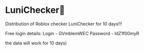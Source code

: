 # LuniChecker👑
Distribution of Roblox checker LuniChecker for 10 days!!!

Free login details:
Login - GVmbIemWEC
Password - IdZ1f00myR

the data will work for 10 days)
